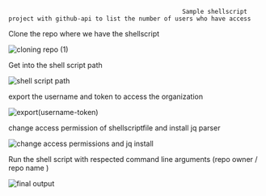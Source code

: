                                                     Sample shellscript project with github-api to list the number of users who have access

Clone the repo where we have the shellscript 

![cloning repo (1)](https://github.com/Suresh-mpt/shell-scripting-projects/assets/173250817/6af3c729-2703-4894-b515-41651249dce3)

Get into the shell script path 

![shell script path](https://github.com/Suresh-mpt/shell-scripting-projects/assets/173250817/f137b68c-3ede-4552-afb6-bdfb2730afd8)

export the username and token to access the organization

![export(username-token)](https://github.com/Suresh-mpt/shell-scripting-projects/assets/173250817/78a672c1-72c7-48db-b248-9ba9b1d49c1c)

change access permission of shellscriptfile and install jq parser

![change access permissions and jq install](https://github.com/Suresh-mpt/shell-scripting-projects/assets/173250817/5ef3cda1-df05-46c3-9ec5-a7bda96306f6)

Run the shell script with respected command line arguments (repo owner / repo name )

![final output](https://github.com/Suresh-mpt/shell-scripting-projects/assets/173250817/7dd36fd3-dd5d-4825-a4d2-00294b19f501)

